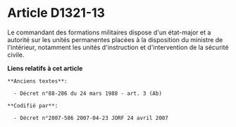 # Article D1321-13

Le commandant des formations militaires dispose d'un état-major et a autorité sur les unités permanentes placées à la
disposition du ministre de l'intérieur, notamment les unités d'instruction et d'intervention de la sécurité civile.

**Liens relatifs à cet article**

	**Anciens textes**:

	  - Décret n°88-286 du 24 mars 1988 - art. 3 (Ab)

	**Codifié par**:

	  - Décret n°2007-586 2007-04-23 JORF 24 avril 2007
